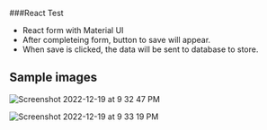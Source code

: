 ###React Test

- React form with Material UI
- After completeing form, button to save will appear.
- When save is clicked, the data will be sent to database to store.


## Sample images

![Screenshot 2022-12-19 at 9 32 47 PM](https://user-images.githubusercontent.com/102003916/208568275-c06f2639-3cfc-4577-abe5-25abaad38350.png)

![Screenshot 2022-12-19 at 9 33 19 PM](https://user-images.githubusercontent.com/102003916/208568337-0a029a1b-b03a-4764-8f74-e927b9d29030.png)
